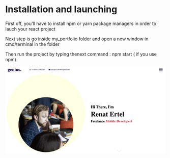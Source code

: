 # Installation and launching

First off, you'll have to install npm or yarn package managers  in order to lauch your react project

Next step is go inside my_portfolio folder and open a new window in cmd/terminal in the folder

Then run the project by typing thenext command : npm start ( if you use npm).

![Screenshot](s1.png)
